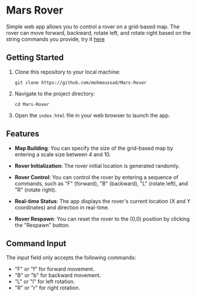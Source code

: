 # Mars Rover
Simple web app allows you to control a rover on a grid-based map. The rover can move forward, backward, rotate left, and rotate right based on the string commands you provide, try it [here](https://mohmoussad.github.io/Mars-Rover/)

## Getting Started

1. Clone this repository to your local machine:
    ```
    git clone https://github.com/mohmoussad/Mars-Rover
    ```

2. Navigate to the project directory:
    ```
    cd Mars-Rover
    ```

3. Open the ``index.html`` file in your web browser to launch the app.

## Features
- **Map Building**: You can specify the size of the grid-based map by entering a scale size between 4 and 10.

- **Rover Initialization**: The rover initial location is generated randomly.

- **Rover Control**: You can control the rover by entering a sequence of commands, such as "F" (forward), "B" (backward), "L" (rotate left), and "R" (rotate right).

- **Real-time Status**: The app displays the rover's current location (X and Y coordinates) and direction in real-time.


- **Rover Respawn**: You can reset the rover to the (0,0) position by clicking the "Respawn" button.


## Command Input
The input field only accepts the following commands:

- "F" or "f" for forward movement.
- "B" or "b" for backward movement.
- "L" or "l" for left rotation.
- "R" or "r" for right rotation.

